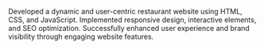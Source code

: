  Developed a dynamic and user-centric restaurant website using HTML, CSS, and JavaScript.
Implemented responsive design, interactive elements, and SEO optimization. Successfully enhanced
user experience and brand visibility through engaging website features.
